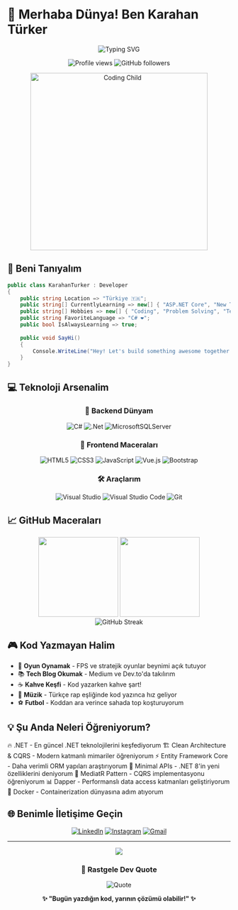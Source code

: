 # 🚀 Merhaba Dünya! Ben Karahan Türker

<div align="center">
  <img src="https://readme-typing-svg.herokuapp.com?font=Fira+Code&size=22&duration=3000&pause=1000&color=00D4FF&center=true&vCenter=true&width=600&lines=.NET+Developer+%F0%9F%94%A5;Backend+%E2%9D%A4%EF%B8%8F+Frontend;Kod+Yazarken+Kahve+%E2%98%95;Her+G%C3%BCn+Bir+%C5%9Eey+%C3%96%C4%9Freniyorum+%F0%9F%A7%A0" alt="Typing SVG" />
</div>

<p align="center">
  <img src="https://komarev.com/ghpvc/?username=karahanturkerr&color=blueviolet&style=flat-square&label=Profile+Views" alt="Profile views" />
  <img src="https://img.shields.io/github/followers/karahanturkerr?style=flat-square&color=blue" alt="GitHub followers" />
</p>

<div align="center">
  <img src="https://raw.githubusercontent.com/karahanturkerr/karahanturkerr/main/assets/coding-kid.gif" width="400" alt="Coding Child" />
</div>

## 🎯 Beni Tanıyalım

```csharp
public class KarahanTurker : Developer
{
    public string Location => "Türkiye 🇹🇷";
    public string[] CurrentlyLearning => new[] { "ASP.NET Core", "New Technologies", "Clean Architecture" };
    public string[] Hobbies => new[] { "Coding", "Problem Solving", "Tech Blogs", "Gaming" };
    public string FavoriteLanguage => "C# ❤️";
    public bool IsAlwaysLearning => true;
    
    public void SayHi() 
    {
        Console.WriteLine("Hey! Let's build something awesome together! 🚀");
    }
}
```

## 💻 Teknoloji Arsenalim

<div align="center">

### 🎯 Backend Dünyam
![C#](https://img.shields.io/badge/C%23-%23239120.svg?style=for-the-badge&logo=c-sharp&logoColor=white)
![.Net](https://img.shields.io/badge/.NET-5C2D91?style=for-the-badge&logo=.net&logoColor=white)
![MicrosoftSQLServer](https://img.shields.io/badge/Microsoft%20SQL%20Server-CC2927?style=for-the-badge&logo=microsoft%20sql%20server&logoColor=white)

### 🎨 Frontend Maceraları
![HTML5](https://img.shields.io/badge/html5-%23E34F26.svg?style=for-the-badge&logo=html5&logoColor=white)
![CSS3](https://img.shields.io/badge/css3-%231572B6.svg?style=for-the-badge&logo=css3&logoColor=white)
![JavaScript](https://img.shields.io/badge/javascript-%23323330.svg?style=for-the-badge&logo=javascript&logoColor=%23F7DF1E)
![Vue.js](https://img.shields.io/badge/vuejs-%2335495e.svg?style=for-the-badge&logo=vuedotjs&logoColor=%234FC08D)
![Bootstrap](https://img.shields.io/badge/bootstrap-%238511FA.svg?style=for-the-badge&logo=bootstrap&logoColor=white)

### 🛠️ Araçlarım
![Visual Studio](https://img.shields.io/badge/Visual%20Studio-5C2D91.svg?style=for-the-badge&logo=visual-studio&logoColor=white)
![Visual Studio Code](https://img.shields.io/badge/Visual%20Studio%20Code-0078d7.svg?style=for-the-badge&logo=visual-studio-code&logoColor=white)
![Git](https://img.shields.io/badge/git-%23F05033.svg?style=for-the-badge&logo=git&logoColor=white)

</div>

## 📈 GitHub Maceraları

<div align="center">
  <img height="180em" src="https://github-readme-stats.vercel.app/api?username=karahanturkerr&show_icons=true&theme=tokyonight&include_all_commits=true&count_private=true"/>
  <img height="180em" src="https://github-readme-stats.vercel.app/api/top-langs/?username=karahanturkerr&layout=compact&langs_count=7&theme=tokyonight"/>
</div>

<div align="center">
  <img src="https://github-readme-streak-stats.herokuapp.com/?user=karahanturkerr&theme=tokyonight" alt="GitHub Streak" />
</div>

## 🎮 Kod Yazmayan Halim

- 🎯 **Oyun Oynamak** - FPS ve stratejik oyunlar beynimi açık tutuyor
- 📚 **Tech Blog Okumak** - Medium ve Dev.to'da takılırım
- ☕ **Kahve Keşfi** - Kod yazarken kahve şart!
- 🎵 **Müzik** - Türkçe rap eşliğinde kod yazınca hız geliyor
- ⚽ **Futbol** - Koddan ara verince sahada top koşturuyorum

## 💡 Şu Anda Neleri Öğreniyorum?

🔥 .NET - En güncel .NET teknolojilerini keşfediyorum
🏗️ Clean Architecture & CQRS - Modern katmanlı mimariler öğreniyorum
⚡ Entity Framework Core - Daha verimli ORM yapıları araştırıyorum
🚀 Minimal APIs - .NET 8'in yeni özelliklerini deniyorum
🔄 MediatR Pattern - CQRS implementasyonu öğreniyorum
📊 Dapper - Performanslı data access katmanları geliştiriyorum
🐳 Docker - Containerization dünyasına adım atıyorum

## 🌐 Benimle İletişime Geçin

<div align="center">

[![LinkedIn](https://img.shields.io/badge/LinkedIn-%230077B5.svg?style=for-the-badge&logo=linkedin&logoColor=white)](https://linkedin.com/in/karahanturkerr)
[![Instagram](https://img.shields.io/badge/Instagram-%23E4405F.svg?style=for-the-badge&logo=Instagram&logoColor=white)](https://instagram.com/karahanturkerr)
[![Gmail](https://img.shields.io/badge/Gmail-D14836?style=for-the-badge&logo=gmail&logoColor=white)](mailto:turkerkarahan24@gmail.com)

</div>

---

<div align="center">
  <img src="https://capsule-render.vercel.app/api?type=waving&color=gradient&height=100&section=footer"/>
</div>

<div align="center">
  
### 💬 Rastgele Dev Quote
![Quote](https://quotes-github-readme.vercel.app/api?type=horizontal&theme=tokyonight)

</div>

<div align="center">
  
**✨ "Bugün yazdığın kod, yarının çözümü olabilir!" ✨**

</div>
